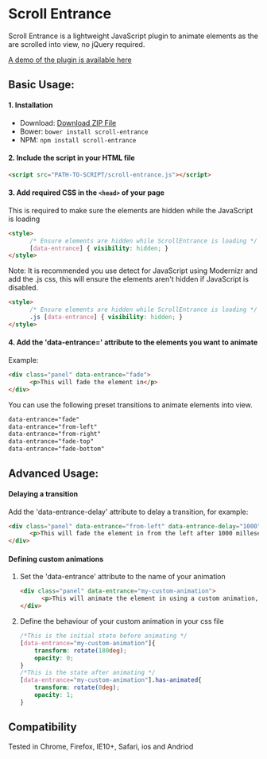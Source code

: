 # Scroll Entrance

Scroll Entrance is a lightweight JavaScript plugin to animate elements as the are scrolled into view, no jQuery required.

[A demo of the plugin is available here](https://andycaygill.github.io/scroll-entrance/)

## Basic Usage:

#### 1. Installation

- Download: [Download ZIP File](https://github.com/andycaygill/scroll-entrance/archive/master.zip)
- Bower: `bower install scroll-entrance`
- NPM: `npm install scroll-entrance`

#### 2. Include the script in your HTML file

```html
<script src="PATH-TO-SCRIPT/scroll-entrance.js"></script>
```
#### 3. Add required CSS in the ```<head>``` of your page
This is required to make sure the elements are hidden while the JavaScript is loading
```html
<style>
      /* Ensure elements are hidden while ScrollEntrance is loading */
      [data-entrance] { visibility: hidden; }
</style>
```

Note: It is recommended you use detect for JavaScript using Modernizr and add the .js css, this will ensure the elements aren't hidden if JavaScript is disabled. 

```html
<style>
      /* Ensure elements are hidden while ScrollEntrance is loading */
      .js [data-entrance] { visibility: hidden; }
</style>
```

#### 4. Add the 'data-entrance=' attribute to the elements you want to animate

Example:
```html
<div class="panel" data-entrance="fade">
      <p>This will fade the element in</p>
</div>
```

You can use the following preset transitions to animate elements into view.
```html
data-entrance="fade"
data-entrance="from-left"
data-entrance="from-right"
data-entrance="fade-top"
data-entrance="fade-bottom"
```

## Advanced Usage:

#### Delaying a transition
Add the 'data-entrance-delay' attribute to delay a transition, for example:
```html
<div class="panel" data-entrance="from-left" data-entrance-delay="1000">
      <p>This will fade the element in from the left after 1000 milleseconds</p>
</div>
```

#### Defining custom animations

1. Set the 'data-entrance' attribute to the name of your animation
	```html
	<div class="panel" data-entrance="my-custom-animation">
	      <p>This will animate the element in using a custom animation, defined in your css file</p>
	</div>
	```

2. Define the behaviour of your custom animation in your css file
	```css
	/*This is the initial state before animating */
	[data-entrance="my-custom-animation"]{
		transform: rotate(180deg);
	    opacity: 0;
	}
	/*This is the state after animating */
	[data-entrance="my-custom-animation"].has-animated{
		transform: rotate(0deg);
	    opacity: 1;
	}
	```

## Compatibility
Tested in Chrome, Firefox, IE10+, Safari, ios and Andriod

